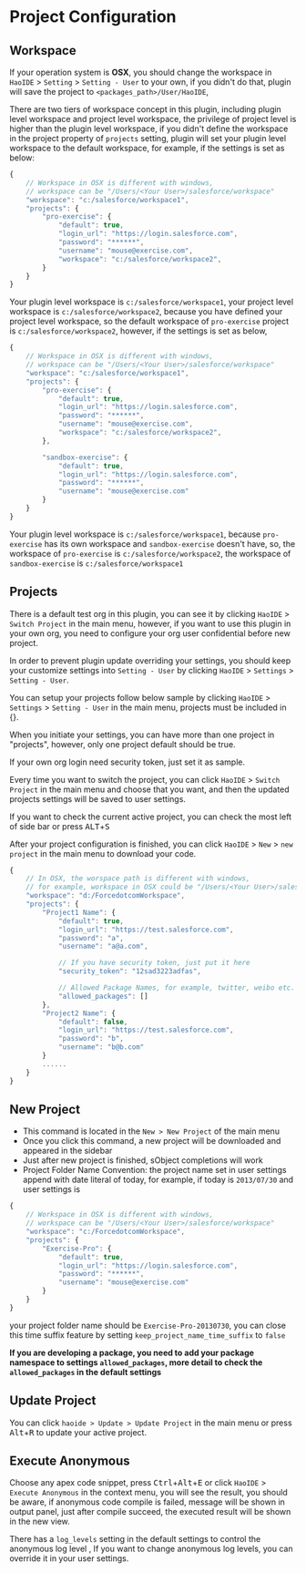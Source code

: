 
# Project Configuration
## Workspace
If your operation system is **OSX**, you should change the workspace in ```HaoIDE``` > ```Setting``` > ```Setting - User``` to your own, if you didn't do that, plugin will save the project to ```<packages_path>/User/HaoIDE```, 

There are two tiers of workspace concept in this plugin, including plugin level workspace and project level workspace, the privilege of project level is higher than the plugin level workspace, if you didn't define the workspace in the project property of ```projects``` setting, plugin will set your plugin level workspace to the default workspace, for example, if the settings is set as below:

```javascript
{
    // Workspace in OSX is different with windows, 
    // workspace can be "/Users/<Your User>/salesforce/workspace"
    "workspace": "c:/salesforce/workspace1",
    "projects": {
        "pro-exercise": {
            "default": true,
            "login_url": "https://login.salesforce.com",
            "password": "******",
            "username": "mouse@exercise.com",
            "workspace": "c:/salesforce/workspace2",
        }
    }
}
```

Your plugin level workspace is ```c:/salesforce/workspace1```, your project level workspace is ```c:/salesforce/workspace2```, because you have defined your project level workspace, so the default workspace of ```pro-exercise``` project is ```c:/salesforce/workspace2```, however, if the settings is set as below,

```javascript
{
    // Workspace in OSX is different with windows, 
    // workspace can be "/Users/<Your User>/salesforce/workspace"
    "workspace": "c:/salesforce/workspace1",
    "projects": {
        "pro-exercise": {
            "default": true,
            "login_url": "https://login.salesforce.com",
            "password": "******",
            "username": "mouse@exercise.com",
            "workspace": "c:/salesforce/workspace2",
        },

        "sandbox-exercise": {
            "default": true,
            "login_url": "https://login.salesforce.com",
            "password": "******",
            "username": "mouse@exercise.com"
        }
    }
}
```

Your plugin level workspace is ```c:/salesforce/workspace1```, because ```pro-exercise``` has its own workspace and ```sandbox-exercise``` doesn't have, so, the workspace of ```pro-exercise``` is ```c:/salesforce/workspace2```, the workspace of ```sandbox-exercise``` is ```c:/salesforce/workspace1```


## Projects
There is a default test org in this plugin, you can see it by clicking ```HaoIDE``` > ```Switch Project``` in the main menu, however, if you want to use this plugin in your own org, you need to configure your org user confidential before new project.

In order to prevent plugin update overriding your settings, you should keep your customize settings into ```Setting - User``` by clicking ```HaoIDE``` > ```Settings``` > ```Setting - User```.

You can setup your projects follow below sample by clicking ```HaoIDE``` > ```Settings``` > ```Setting - User``` in the main menu, projects must be included in {}.

When you initiate your settings, you can have more than one project in "projects", however, only one project default should be true.

If your own org login need security token, just set it as sample.

Every time you want to switch the project, you can click ```HaoIDE``` > ```Switch Project``` in the main menu and choose that you want, and then the updated projects settings will be saved to user settings.

If you want to check the current active project, you can check the most left of side bar or press <kbd>ALT</kbd>+<kbd>S</kbd>

After your project configuration is finished, you can click ```HaoIDE``` > ```New``` > ```new project``` in the main menu to download your code.
```javascript
{
    // In OSX, the worspace path is different with windows,
    // for example, workspace in OSX could be "/Users/<Your User>/salesforce/workspace"
    "workspace": "d:/ForcedotcomWorkspace",
    "projects": {
        "Project1 Name": {
            "default": true,
            "login_url": "https://test.salesforce.com",
            "password": "a",
            "username": "a@a.com",

            // If you have security token, just put it here
            "security_token": "12sad3223adfas",

            // Allowed Package Names, for example, twitter, weibo etc.
            "allowed_packages": []
        },
        "Project2 Name": {
            "default": false,
            "login_url": "https://test.salesforce.com",
            "password": "b",
            "username": "b@b.com"
        }
        ......
    }
}
```


## New Project
+ This command is located in the ``New > New Project`` of the main menu
+ Once you click this command, a new project will be downloaded and appeared in the sidebar
+ Just after new project is finished, sObject completions will work
+ Project Folder Name Convention: the project name set in user settings append with date literal of today, for example,
if today is ```2013/07/30``` and user settings is 

```javascript
{
    // Workspace in OSX is different with windows, 
    // workspace can be "/Users/<Your User>/salesforce/workspace"
    "workspace": "c:/ForcedotcomWorkspace",
    "projects": {
        "Exercise-Pro": {
            "default": true,
            "login_url": "https://login.salesforce.com",
            "password": "******",
            "username": "mouse@exercise.com"
        }
    }
}
```
your project folder name should be ```Exercise-Pro-20130730```, you can close this time suffix feature by setting ```keep_project_name_time_suffix``` to ``false``

**If you are developing a package, you need to add your package namespace to settings ``allowed_packages``, more detail to check the ``allowed_packages`` in the default settings**

## Update Project
You can click ```haoide > Update > Update Project``` in the main menu or press <kbd>Alt</kbd>+<kbd>R</kbd> to update your active project.

## Execute Anonymous
Choose any apex code snippet, press <kbd>Ctrl</kbd>+<kbd>Alt</kbd>+<kbd>E</kbd> or click ```HaoIDE``` > ```Execute Anonymous``` in the context menu, you will see the result, you should be aware, if anonymous code compile is failed, message will be shown in output panel, just after compile succeed, the executed result will be shown in the new view.

There has a ```log_levels``` setting in the default settings to control the anonymous log level , If you want to change anonymous log levels, you can override it in your user settings.
